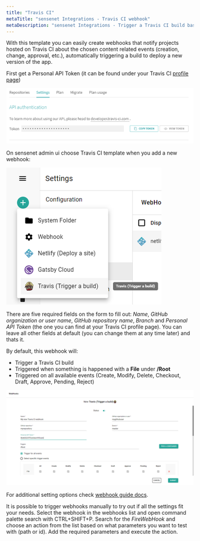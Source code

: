 ```yaml
---
title: "Travis CI"
metaTitle: "sensenet Integrations - Travis CI webhook"
metaDescription: "sensenet Integrations - Trigger a Travis CI build based on the content event(s) of your choice"
---
```


With this template you can easily create webhooks that notify projects hosted on Travis CI about the chosen content related events (creation, change, approval, etc.), automatically triggering a build to deploy a new version of the app.

First get a Personal API Token (it can be found under your Travis CI [profile page](https://travis-ci.com/account/repositories))

![Travis CI Personal API Token](../img/travis-api-token.png)

On sensenet admin ui choose Travis CI template when you add a new webhook:

![Travis webhook template](../img/travis-webhook-template.png)

There are five required fields on the form to fill out: *Name*, *GitHub organization or user name*, *GitHub repository name*, *Branch* and *Personal API Token* (the one you can find at your Travis CI profile page). You can leave all other fields at default (you can change them at any time later) and thats it.

By default, this webhook will:

- Trigger a Travis CI build
- Triggered when something is happened with a **File** under **/Root**
- Triggered on all available events (Create, Modify, Delete, Checkout, Draft, Approve, Pending, Reject)

![Travis build hook](../img/new-travis-webhook.png)

<note severity="info">For additional setting options check <a href="/guides/webhooks">webhook guide docs</a>.</note>

It is possible to trigger webhooks manually to try out if all the settings fit your needs. Select the webhook in the webhooks list and open command palette search with CTRL+SHIFT+P. Search for the *FireWebHook* and choose an action from the list based on what parameters you want to test with (path or id). Add the required parameters and execute the action.


